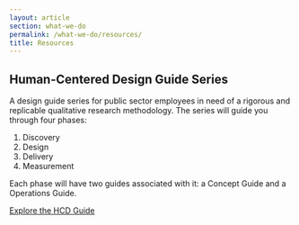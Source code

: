 ```yaml
---
layout: article
section: what-we-do
permalink: /what-we-do/resources/
title: Resources
---
```


## Human-Centered Design Guide Series

A design guide series for public sector employees in need of a rigorous and replicable qualitative research methodology. The series will guide you through four phases:

1. Discovery
2. Design
3. Delivery
4. Measurement

Each phase will have two guides associated with it: a Concept Guide and a Operations Guide.

<a href="{{ site.baseurl }}/what-we-do/resources/hcd-guide/" class="lab-cta__button">
  Explore the HCD Guide
</a>
